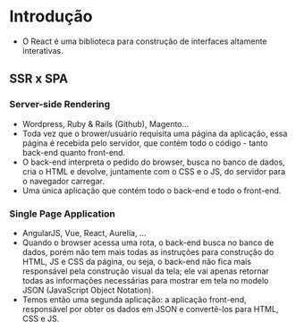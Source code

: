 # Introdução

- O React é uma biblioteca para construção de interfaces altamente interativas.

## SSR x SPA

### Server-side Rendering

- Wordpress, Ruby & Rails (Github), Magento...
- Toda vez que o brower/usuário requisita uma página da aplicação, essa página é recebida pelo servidor, que contém todo o código - tanto back-end quanto front-end.
- O back-end interpreta o pedido do browser, busca no banco de dados, cria o HTML e devolve, juntamente com o CSS e o JS, do servidor para o navegador carregar.
- Uma única aplicação que contém todo o back-end e todo o front-end.

### Single Page Application

- AngularJS, Vue, React, Aurelia, ...
- Quando o browser acessa uma rota, o back-end busca no banco de dados, porém não tem mais todas as instruções para construção do HTML, JS e CSS da página, ou seja, o back-end não fica mais responsável pela construção visual da tela; ele vai apenas retornar todas as informações necessárias para mostrar em tela no modelo JSON (JavaScript Object Notation).
- Temos então uma segunda aplicação: a aplicação front-end, responsável por obter os dados em JSON e convertê-los para HTML, CSS e JS.